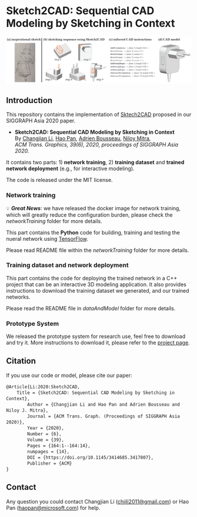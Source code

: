 # Sketch2CAD: Sequential CAD Modeling by Sketching in Context
![](docs/teaser.png)

## Introduction
This repository contains the implementation of [Sktech2CAD](http://geometry.cs.ucl.ac.uk/projects/2020/sketch2cad/) proposed in our SIGGRAPH Asia 2020 paper.
* **Sketch2CAD: Sequential CAD Modeling by Sketching in Context**<br/>
By [Changjian Li](https://enigma-li.github.io/), [Hao Pan](http://haopan.github.io/), [Adrien Bousseau](http://www-sop.inria.fr/members/Adrien.Bousseau/), [Niloy Mitra](http://www0.cs.ucl.ac.uk/staff/n.mitra/),<br/>
*ACM Trans. Graphics, 39(6), 2020, proceedings of SIGGRAPH Asia 2020.*

It contains two parts: 1) **network training**, 2) **training dataset** and **trained network deployment** (e.g., for interactive modeling).

The code is released under the MIT license.

### Network training

💡 ***Great News***: we have released the docker image for network training, which will greatly reduce the configuration burden, please check the *networkTraining* folder for more details.

This part contains the **Python** code for building, training and testing the nueral network using [TensorFlow](https://www.tensorflow.org/). 

Please read README file within the *networkTraining* folder for more details.

### Training dataset and network deployment
This part contains the code for deploying the trained network in a C++ project that can be an interactive 3D modeling application. It also provides instructions to download the training dataset we generated, and our trained networks. 

Please read the README file in *dataAndModel* folder for more details.

### Prototype System
We released the prototype system for research use, feel free to download and try it. More instructions to download it, please refer to the [project page](http://geometry.cs.ucl.ac.uk/projects/2020/sketch2cad/).

## Citation
If you use our code or model, please cite our paper:

 	@Article{Li:2020:Sketch2CAD, 
		Title = {Sketch2CAD: Sequential CAD Modeling by Sketching in Context}, 
	    	Author = {Changjian Li and Hao Pan and Adrien Bousseau and Niloy J. Mitra}, 
	    	Journal = {ACM Trans. Graph. (Proceedings of SIGGRAPH Asia 2020)}, 
	    	Year = {2020}, 
	    	Number = {6}, 
	    	Volume = {39},
	    	Pages = {164:1--164:14},
	    	numpages = {14},
	    	DOI = {https://doi.org/10.1145/3414685.3417807},
	    	Publisher = {ACM} 
 	}
 
 
## Contact
Any question you could contact Changjian Li (chjili2011@gmail.com) or Hao Pan (haopan@microsoft.com) for help.

